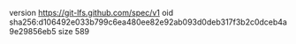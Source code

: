 version https://git-lfs.github.com/spec/v1
oid sha256:d106492e033b799c6ea480ee82e92ab093d0deb317f3b2c0dceb4a9e29856eb5
size 589
